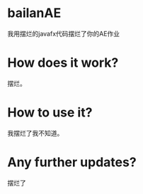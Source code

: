 # bailanAE
我用摆烂的javafx代码摆烂了你的AE作业

# How does it work?
摆烂。

# How to use it?
我摆烂了我不知道。

# Any further updates?
摆烂了
